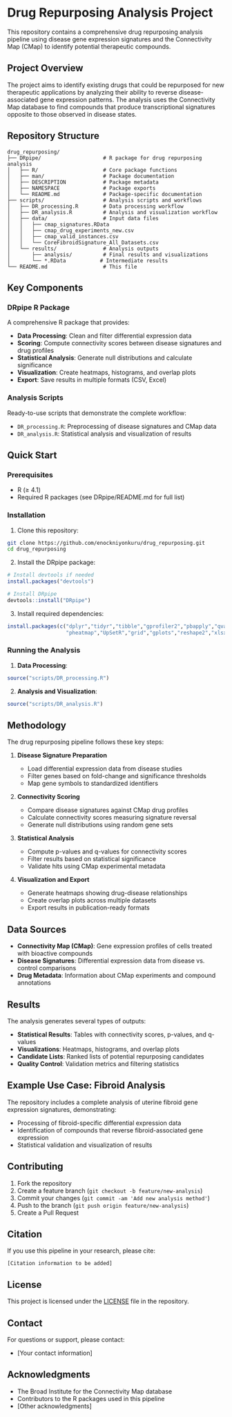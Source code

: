 # Drug Repurposing Analysis Project

This repository contains a comprehensive drug repurposing analysis pipeline using disease gene expression signatures and the Connectivity Map (CMap) to identify potential therapeutic compounds.

## Project Overview

The project aims to identify existing drugs that could be repurposed for new therapeutic applications by analyzing their ability to reverse disease-associated gene expression patterns. The analysis uses the Connectivity Map database to find compounds that produce transcriptional signatures opposite to those observed in disease states.

## Repository Structure

```
drug_repurposing/
├── DRpipe/                    # R package for drug repurposing analysis
│   ├── R/                     # Core package functions
│   ├── man/                   # Package documentation
│   ├── DESCRIPTION            # Package metadata
│   ├── NAMESPACE              # Package exports
│   └── README.md              # Package-specific documentation
├── scripts/                   # Analysis scripts and workflows
│   ├── DR_processing.R        # Data processing workflow
│   ├── DR_analysis.R          # Analysis and visualization workflow
│   ├── data/                  # Input data files
│   │   ├── cmap_signatures.RData
│   │   ├── cmap_drug_experiments_new.csv
│   │   ├── cmap_valid_instances.csv
│   │   └── CoreFibroidSignature_All_Datasets.csv
│   └── results/               # Analysis outputs
│       ├── analysis/          # Final results and visualizations
│       └── *.RData           # Intermediate results
└── README.md                  # This file
```

## Key Components

### DRpipe R Package
A comprehensive R package that provides:
- **Data Processing**: Clean and filter differential expression data
- **Scoring**: Compute connectivity scores between disease signatures and drug profiles
- **Statistical Analysis**: Generate null distributions and calculate significance
- **Visualization**: Create heatmaps, histograms, and overlap plots
- **Export**: Save results in multiple formats (CSV, Excel)

### Analysis Scripts
Ready-to-use scripts that demonstrate the complete workflow:
- `DR_processing.R`: Preprocessing of disease signatures and CMap data
- `DR_analysis.R`: Statistical analysis and visualization of results

## Quick Start

### Prerequisites
- R (≥ 4.1)
- Required R packages (see DRpipe/README.md for full list)

### Installation

1. Clone this repository:
```bash
git clone https://github.com/enockniyonkuru/drug_repurposing.git
cd drug_repurposing
```

2. Install the DRpipe package:
```r
# Install devtools if needed
install.packages("devtools")

# Install DRpipe
devtools::install("DRpipe")
```

3. Install required dependencies:
```r
install.packages(c("dplyr","tidyr","tibble","gprofiler2","pbapply","qvalue",
                   "pheatmap","UpSetR","grid","gplots","reshape2","xlsx"))
```

### Running the Analysis

1. **Data Processing**:
```r
source("scripts/DR_processing.R")
```

2. **Analysis and Visualization**:
```r
source("scripts/DR_analysis.R")
```

## Methodology

The drug repurposing pipeline follows these key steps:

1. **Disease Signature Preparation**
   - Load differential expression data from disease studies
   - Filter genes based on fold-change and significance thresholds
   - Map gene symbols to standardized identifiers

2. **Connectivity Scoring**
   - Compare disease signatures against CMap drug profiles
   - Calculate connectivity scores measuring signature reversal
   - Generate null distributions using random gene sets

3. **Statistical Analysis**
   - Compute p-values and q-values for connectivity scores
   - Filter results based on statistical significance
   - Validate hits using CMap experimental metadata

4. **Visualization and Export**
   - Generate heatmaps showing drug-disease relationships
   - Create overlap plots across multiple datasets
   - Export results in publication-ready formats

## Data Sources

- **Connectivity Map (CMap)**: Gene expression profiles of cells treated with bioactive compounds
- **Disease Signatures**: Differential expression data from disease vs. control comparisons
- **Drug Metadata**: Information about CMap experiments and compound annotations

## Results

The analysis generates several types of outputs:

- **Statistical Results**: Tables with connectivity scores, p-values, and q-values
- **Visualizations**: Heatmaps, histograms, and overlap plots
- **Candidate Lists**: Ranked lists of potential repurposing candidates
- **Quality Control**: Validation metrics and filtering statistics

## Example Use Case: Fibroid Analysis

The repository includes a complete analysis of uterine fibroid gene expression signatures, demonstrating:
- Processing of fibroid-specific differential expression data
- Identification of compounds that reverse fibroid-associated gene expression
- Statistical validation and visualization of results

## Contributing

1. Fork the repository
2. Create a feature branch (`git checkout -b feature/new-analysis`)
3. Commit your changes (`git commit -am 'Add new analysis method'`)
4. Push to the branch (`git push origin feature/new-analysis`)
5. Create a Pull Request

## Citation

If you use this pipeline in your research, please cite:

```
[Citation information to be added]
```

## License

This project is licensed under the [LICENSE](LICENSE) file in the repository.

## Contact

For questions or support, please contact:
- [Your contact information]

## Acknowledgments

- The Broad Institute for the Connectivity Map database
- Contributors to the R packages used in this pipeline
- [Other acknowledgments]
